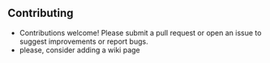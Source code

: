 Contributing
---

- Contributions welcome! Please submit a pull request or open an issue to suggest improvements or report bugs.
- please, consider adding a wiki page 

